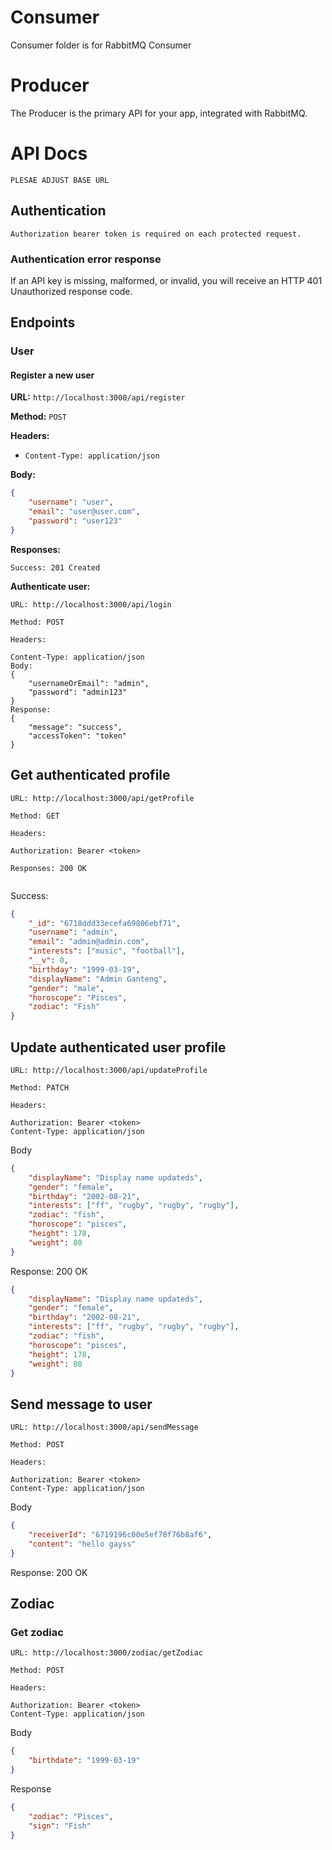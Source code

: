 # Consumer
Consumer folder is for RabbitMQ Consumer


# Producer

The Producer is the primary API for your app, integrated with RabbitMQ.

# API Docs

` PLESAE ADJUST BASE URL `

## Authentication

`Authorization bearer token is required on each protected request.`

### Authentication error response

If an API key is missing, malformed, or invalid, you will receive an HTTP 401 Unauthorized response code.

## Endpoints

### User

#### Register a new user

**URL:** `http://localhost:3000/api/register`

**Method:** `POST`

**Headers:**

- `Content-Type: application/json`

**Body:**

```json
{
    "username": "user",
    "email": "user@user.com",
    "password": "user123"
}
```

**Responses:**

```
Success: 201 Created
```

**Authenticate user:**
```
URL: http://localhost:3000/api/login

Method: POST

Headers:

Content-Type: application/json
Body:
{
    "usernameOrEmail": "admin",
    "password": "admin123"
}
Response:
{
    "message": "success",
    "accessToken": "token"
}
```
## Get authenticated profile
```
URL: http://localhost:3000/api/getProfile

Method: GET

Headers:

Authorization: Bearer <token>

Responses: 200 OK


```
Success:
```json
{
    "_id": "6718ddd33ecefa69806ebf71",
    "username": "admin",
    "email": "admin@admin.com",
    "interests": ["music", "football"],
    "__v": 0,
    "birthday": "1999-03-19",
    "displayName": "Admin Ganteng",
    "gender": "male",
    "horoscope": "Pisces",
    "zodiac": "Fish"
}
```

## Update authenticated user profile

```
URL: http://localhost:3000/api/updateProfile

Method: PATCH

Headers:

Authorization: Bearer <token>
Content-Type: application/json
```
Body
```json
{
    "displayName": "Display name updateds",
    "gender": "female",
    "birthday": "2002-08-21",
    "interests": ["ff", "rugby", "rugby", "rugby"],
    "zodiac": "fish",
    "horoscope": "pisces",
    "height": 178,
    "weight": 80
}
```
Response: 200 OK
```json
{
    "displayName": "Display name updateds",
    "gender": "female",
    "birthday": "2002-08-21",
    "interests": ["ff", "rugby", "rugby", "rugby"],
    "zodiac": "fish",
    "horoscope": "pisces",
    "height": 178,
    "weight": 80
}
```

## Send message to user
```
URL: http://localhost:3000/api/sendMessage

Method: POST

Headers:

Authorization: Bearer <token>
Content-Type: application/json
```
Body
```json
{
    "receiverId": "6719196c00e5ef78f76b8af6",
    "content": "hello gayss"
}
```
Response: 200 OK

## Zodiac
### Get zodiac
```
URL: http://localhost:3000/zodiac/getZodiac

Method: POST

Headers:

Authorization: Bearer <token>
Content-Type: application/json

```
Body
```json
{
    "birthdate": "1999-03-19"
}
```
Response
```json
{
    "zodiac": "Pisces",
    "sign": "Fish"
}
```
